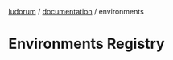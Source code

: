[ludorum](../README.md) / [documentation](../documentation/README.md) / environments

# Environments Registry